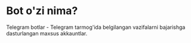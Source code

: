 # Bot o'zi nima?
Telegram botlar - Telegram tarmog'ida belgilangan vazifalarni bajarishga dasturlangan maxsus akkauntlar.
